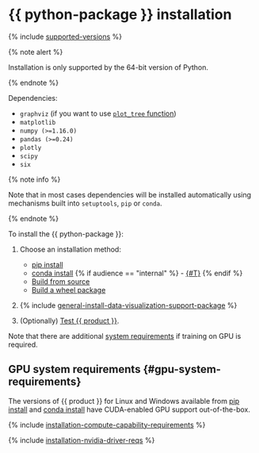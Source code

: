 # {{ python-package }} installation

{% include [supported-versions](../_includes/work_src/reusage-installation/python__supported-versions.md) %}

{% note alert %}

Installation is only supported by the 64-bit version of Python.

{% endnote %}


Dependencies:
- `graphviz` (if you want to use [`plot_tree` function](python-reference_catboost_plot_tree.md))
- `matplotlib`
- `numpy (>=1.16.0)`
- `pandas (>=0.24)`
- `plotly`
- `scipy`
- `six`

{% note info %}

Note that in most cases dependencies will be installed automatically using mechanisms built into `setuptools`, `pip` or `conda`.

{% endnote %}

To install the {{ python-package }}:
1. Choose an installation method:
    - [pip install](../installation/python-installation-method-pip-install.md)
    - [conda install](../installation/python-installation-method-conda-install.md)
{% if audience == "internal" %} - [{#T}](../yandex_specific/python-installation-build-from-arcadia-sources.md) {% endif %}
    - [Build from source](../installation/python-installation-method-build-from-source.md)
    - [Build a wheel package](../installation/python-installation-method-build-a-wheel-package.md)

1. {% include [general-install-data-visualization-support-package](../_includes/work_src/reusage-installation/install-data-visualization-support-package.md) %}

1. (Optionally) [Test {{ product }}](../installation/python-installation-test-catboost.md).

Note that there are additional [system requirements](#gpu-system-requirements) if training on GPU is required.


## GPU system requirements {#gpu-system-requirements}

The versions of {{ product }} for Linux and Windows available from [pip install](../installation/python-installation-method-pip-install.md) and [conda install](../installation/python-installation-method-conda-install.md) have CUDA-enabled GPU support out-of-the-box.

{% include [installation-compute-capability-requirements](../_includes/work_src/reusage-code-examples/compute-capability-requirements.md) %}

{% include [installation-nvidia-driver-reqs](../_includes/work_src/reusage-code-examples/nvidia-driver-reqs.md) %}
